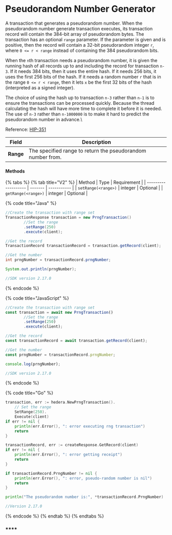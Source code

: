 # Pseudorandom Number Generator

A transaction that generates a pseudorandom number. When the pseudorandom number generate transaction executes, its transaction record will contain the 384-bit array of pseudorandom bytes. The transaction has an optional `range` parameter. If the parameter is given and is positive, then the record will contain a 32-bit pseudorandom integer `r`, where `0 <= r < range` instead of containing the 384 pseudorandom bits.&#x20;

When the `n`th transaction needs a pseudorandom number, it is given the running hash of all records up to and including the record for transaction `n-3`. If it needs 384 bits, then it uses the entire hash. If it needs 256 bits, it uses the first 256 bits of the hash. If it needs a random number `r` that is in the range `0 <= r < range`, then it lets `x` be the first 32 bits of the hash (interpreted as a signed integer).

The choice of using the hash up to transaction `n-3` rather than `n-1` is to ensure the transactions can be processed quickly. Because the thread calculating the hash will have more time to complete it before it is needed. The use of `n-3` rather than `n-1000000` is to make it hard to predict the pseudorandom number in advance.\


Reference: [HIP-351](https://hips.hedera.com/hip/hip-351)

| Field     | Description                                                 |
| --------- | ----------------------------------------------------------- |
| **Range** | The specified range to return the pseudorandom number from. |

#### Methods

{% tabs %}
{% tab title="V2" %}
| Method              | Type    | Requirement |
| ------------------- | ------- | ----------- |
| `setRange(<range>)` | integer | Optional    |
| `getRange(<range>)` | integer | Optional    |

{% code title="Java" %}
```java
//Create the transaction with range set
TransactionResponse transaction = new PrngTransaction()
        //Set the range
        .setRange(250)                
        .execute(client);

//Get the record
TransactionRecord transactionRecord = transaction.getRecord(client);

//Get the number
int prngNumber = transactionRecord.prngNumber;

System.out.println(prngNumber);

//SDK version 2.17.0
```
{% endcode %}

{% code title="JavaScript" %}
```javascript
//Create the transaction with range set
const transaction = await new PrngTransaction()
        //Set the range
        .setRange(250)                
        .execute(client);

//Get the record
const transactionRecord = await transaction.getRecord(client);

//Get the number
const prngNumber = transactionRecord.prngNumber;

console.log(prngNumber);

//SDK version 2.17.0
```
{% endcode %}

{% code title="Go" %}
```go
transaction, err := hedera.NewPrngTransaction().
	// Set the range
	SetRange(250).
	Execute(client)
if err != nil {
	println(err.Error(), ": error executing rng transaction")
	return
}

transactionRecord, err := createResponse.GetRecord(client)
if err != nil {
	println(err.Error(), ": error getting receipt")
	return
}

if transactionRecord.PrngNumber != nil {
	println(err.Error(), ": error, pseudo-random number is nil")
	return
}

println("The pseudorandom number is:", *transactionRecord.PrngNumber)

//Version 2.17.0
```
{% endcode %}
{% endtab %}
{% endtabs %}

### ****
